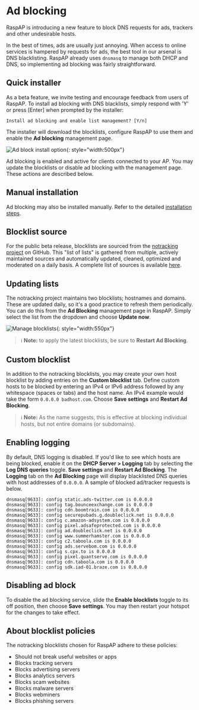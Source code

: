 # Ad blocking

RaspAP is introducing a new feature to block DNS requests for ads, trackers and other undesirable hosts.

In the best of times, ads are usually just annoying. When access to online services is hampered by requests for ads, the best tool in our arsenal is DNS blacklisting. RaspAP already uses `dnsmasq` to manage both DHCP and DNS, so implementing ad blocking was fairly straightforward.

## Quick installer
As a beta feature, we invite testing and encourage feedback from users of RaspAP. To install ad blocking with DNS blacklists, simply respond with 'Y' or press [Enter] when prompted by the installer:

```
Install ad blocking and enable list management? [Y/n]
```

The installer will download the blocklists, configure RaspAP to use them and enable the **Ad blocking** management page.

![Ad block install option](https://user-images.githubusercontent.com/229399/127268555-5e397b12-a123-4a15-a58f-e339b517ac0a.png){: style="width:500px"}

Ad blocking is enabled and active for clients connected to your AP. You may update the blocklists or disable ad blocking with the management page. These actions are described below. 
 
## Manual installation
Ad blocking may also be installed manually. Refer to the detailed [installation steps](manual.md#ad-blocking).

## Blocklist source
For the public beta release, blocklists are sourced from the [notracking project](https://github.com/notracking/hosts-blocklists) on GitHub. This "list of lists" is gathered from multiple, actively maintained sources and automatically updated, cleaned, optimized and moderated on a daily basis. A complete list of sources is available [here](https://github.com/notracking/hosts-blocklists/blob/master/SOURCES.md).

## Updating lists 
The notracking project maintains two blocklists; hostnames and domains. These are updated daily, so it's a good practice to refresh them periodically. You can do this from the **Ad Blocking** management page in RaspAP. Simply select the list from the dropdown and choose **Update now**. 

![Manage blocklists](https://i.imgur.com/7enu97T.png){: style="width:550px"}

> :information_source: **Note:** to apply the latest blocklists, be sure to **Restart Ad Blocking**.

## Custom blocklist
In addition to the notracking blocklists, you may create your own host blocklist by adding entries on the **Custom blocklist** tab. 
Define custom hosts to be blocked by entering an IPv4 or IPv6 address followed by any whitespace (spaces or tabs) and the host name. An IPv4 example would take the form `0.0.0.0 badhost.com`.
Choose **Save settings** and **Restart Ad Blocking**.

> :information_source: **Note:** As the name suggests, this is effective at blocking individual hosts, but not entire domains (or subdomains). 


## Enabling logging
By default, DNS logging is disabled. If you'd like to see which hosts are being blocked, enable it on the **DHCP Server > Logging** tab by selecting the **Log DNS queries** toggle. **Save settings** and **Restart Ad Blocking**. The **Logging** tab on the **Ad Blocking** page will display blacklisted DNS queries with host addresses of `0.0.0.0`. A sample of blocked ad/tracker requests is below.

```
dnsmasq[9633]: config static.ads-twitter.com is 0.0.0.0
dnsmasq[9633]: config tag.bounceexchange.com is 0.0.0.0
dnsmasq[9633]: config cdn.boomtrain.com is 0.0.0.0
dnsmasq[9633]: config securepubads.g.doubleclick.net is 0.0.0.0
dnsmasq[9633]: config c.amazon-adsystem.com is 0.0.0.0
dnsmasq[9633]: config pixel.adsafeprotected.com is 0.0.0.0
dnsmasq[9633]: config ad.doubleclick.net is 0.0.0.0
dnsmasq[9633]: config www.summerhamster.com is 0.0.0.0
dnsmasq[9633]: config c2.taboola.com is 0.0.0.0
dnsmasq[9633]: config ads.servebom.com is 0.0.0.0
dnsmasq[9633]: config s.cpx.to is 0.0.0.0
dnsmasq[9633]: config pixel.quantserve.com is 0.0.0.0
dnsmasq[9633]: config cdn.taboola.com is 0.0.0.0
dnsmasq[9633]: config sdk.iad-01.braze.com is 0.0.0.0
```

## Disabling ad block
To disable the ad blocking service, slide the **Enable blocklists** toggle to its off position, then choose **Save settings**. You may then restart your hotspot for the changes to take effect.

## About blocklist policies
The notracking blocklists chosen for RaspAP adhere to these policies:

- Should not break useful websites or apps
- Blocks tracking servers
- Blocks advertising servers
- Blocks analytics servers
- Blocks scam websites
- Blocks malware servers
- Blocks webminers
- Blocks phishing servers


